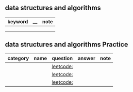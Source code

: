 ## data structures and algorithms 

| keyword | __ | note  |
|------|------|------|
||||
||||
||||


## data structures and algorithms Practice


| category |  name     | question | answer | note |
|:------------:|------------------------------|----------|----------|------|
|||[leetcode:]()|||
|||[leetcode:]()|||
|||[leetcode:]()|||

